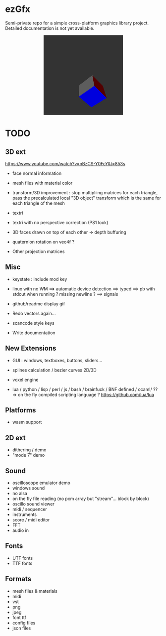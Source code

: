 ezGfx
=====


Semi-private repo for a simple cross-platform graphics library project.
Detailed documentation is not yet available. 

<p align="center">
  <img src="./demo3d.gif"/>
</p>


TODO
====

## 3D ext

https://www.youtube.com/watch?v=nBzCS-Y0FcY&t=853s

* face normal information
* mesh files with material color

* transform/3D improvement : stop multipliing matrices for each triangle, pass the precalculated local "3D object" transform which is the same for each triangle of the mesh

* textri 
* textri with no perspective correction (PS1 look)
* 3D faces drawn on top of each other -> depth buffuring

* quaternion rotation on vec4f ?
* Other projection matrices



## Misc

* keystate : include mod key

* linux with no WM ==> automatic device detection
                   ==> typed
                   ==> pb with stdout when running ? missing newline ?
                   ==> signals

* github/readme display gif
* Redo vectors again...
* scancode style keys
* Write documentation


## New Extensions

* GUI : windows, textboxes, buttons, sliders...
* splines calculation / bezier curves 2D/3D
* voxel engine

* lua / python / lisp / perl / js / bash / brainfuck / BNF defined / ocaml/ ??
	=> on the fly compiled scripting language ?
	https://github.com/lua/lua






## Platforms

* wasm support


## 2D ext

* dithering / demo
* "mode 7" demo



## Sound

* oscilloscope emulator demo
* windows sound
* no alsa
* on the fly file reading (no pcm array but "stream"... block by block)
* oscillo sound viewer
* midi / sequencer
* instruments
* score / midi editor
* FFT
* audio in


## Fonts

* UTF fonts
* TTF fonts

## Formats

* mesh files & materials
* midi
* vst
* png
* jpeg
* font ttf
* config files
* json files

